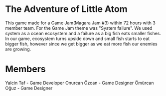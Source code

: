 # The Adventure of Little Atom

This game made for a Game Jam(Magara Jam #3) within 72 hours with 3 member team. For the Game Jam theme was "System failure". We used system as a ocean ecosystem and a failure as a big fish eats smaller fishes. In our game, ecosystem turns upside down and small fish starts to eat bigger fish, however since we get bigger as we eat more fish our enemies are growing.

# Members
Yalcin Taf - Game Developer 
Onurcan Özcan - Game Designer
Ömürcan Oğuz - Game Designer
